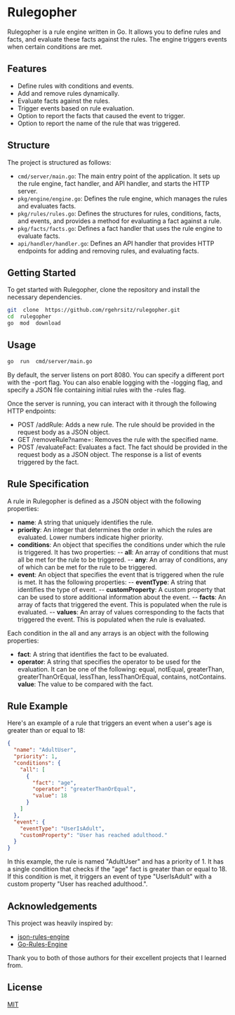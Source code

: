 
# Rulegopher

Rulegopher is a rule engine written in Go. It allows you to define rules and facts, and evaluate these facts against the rules. The engine triggers events when certain conditions are met.

## Features

- Define rules with conditions and events.
- Add and remove rules dynamically.
- Evaluate facts against the rules.
- Trigger events based on rule evaluation.
- Option to report the facts that caused the event to trigger. 
- Option to report the name of the rule that was triggered.

## Structure

The project is structured as follows:

-  `cmd/server/main.go`: The main entry point of the application. It sets up the rule engine, fact handler, and API handler, and starts the HTTP server.
-  `pkg/engine/engine.go`: Defines the rule engine, which manages the rules and evaluates facts.
-  `pkg/rules/rules.go`: Defines the structures for rules, conditions, facts, and events, and provides a method for evaluating a fact against a rule.
-  `pkg/facts/facts.go`: Defines a fact handler that uses the rule engine to evaluate facts.
-  `api/handler/handler.go`: Defines an API handler that provides HTTP endpoints for adding and removing rules, and evaluating facts.

## Getting Started

To get started with Rulegopher, clone the repository and install the necessary dependencies.

```bash
git  clone  https://github.com/rgehrsitz/rulegopher.git
cd  rulegopher
go  mod  download
```

## Usage

```bash
go  run  cmd/server/main.go
```

By default, the server listens on port 8080. You can specify a different port with the -port flag. You can also enable logging with the -logging flag, and specify a JSON file containing initial rules with the -rules flag.

  

Once the server is running, you can interact with it through the following HTTP endpoints:

  

- POST /addRule: Adds a new rule. The rule should be provided in the request body as a JSON object.
- GET /removeRule?name=<ruleName>: Removes the rule with the specified name.
- POST /evaluateFact: Evaluates a fact. The fact should be provided in the request body as a JSON object. The response is a list of events triggered by the fact.

  

## Rule Specification

  

A rule in Rulegopher is defined as a JSON object with the following properties:

  

-  **name**: A string that uniquely identifies the rule.
-  **priority**: An integer that determines the order in which the rules are evaluated. Lower numbers indicate higher priority.
-  **conditions**: An object that specifies the conditions under which the rule is triggered. It has two properties:
--  **all**: An array of conditions that must all be met for the rule to be triggered.
--  **any**: An array of conditions, any of which can be met for the rule to be triggered.
-  **event**: An object that specifies the event that is triggered when the rule is met. It has the following properties:
--  **eventType**: A string that identifies the type of event.
--  **customProperty**: A custom property that can be used to store additional information about the event.
--  **facts**: An array of facts that triggered the event. This is populated when the rule is evaluated.
--  **values**: An array of values corresponding to the facts that triggered the event. This is populated when the rule is evaluated.

  

Each condition in the all and any arrays is an object with the following properties:

  

-  **fact**: A string that identifies the fact to be evaluated.
-  **operator**: A string that specifies the operator to be used for the evaluation. It can be one of the following: equal, notEqual, greaterThan, greaterThanOrEqual, lessThan, lessThanOrEqual, contains, notContains.
**value**: The value to be compared with the fact.

  

## Rule Example

  

Here's an example of a rule that triggers an event when a user's age is greater than or equal to 18:
```json
{
  "name": "AdultUser",
  "priority": 1,
  "conditions": {
    "all": [
      {
        "fact": "age",
        "operator": "greaterThanOrEqual",
        "value": 18
      }
    ]
  },
  "event": {
    "eventType": "UserIsAdult",
    "customProperty": "User has reached adulthood."
  }
}

```

  

In this example, the rule is named "AdultUser" and has a priority of 1. It has a single condition that checks if the "age" fact is greater than or equal to 18. If this condition is met, it triggers an event of type "UserIsAdult" with a custom property "User has reached adulthood.".

## Acknowledgements

This project was heavily inspired by:

- [json-rules-engine](https://github.com/CacheControl/json-rules-engine)
- [Go-Rules-Engine](https://github.com/Icheka/go-rules-engine)

Thank you to both of those authors for their excellent projects that I learned from.

## License
[MIT](https://github.com/rgehrsitz/rulegopher/blob/main/LICENSE)
